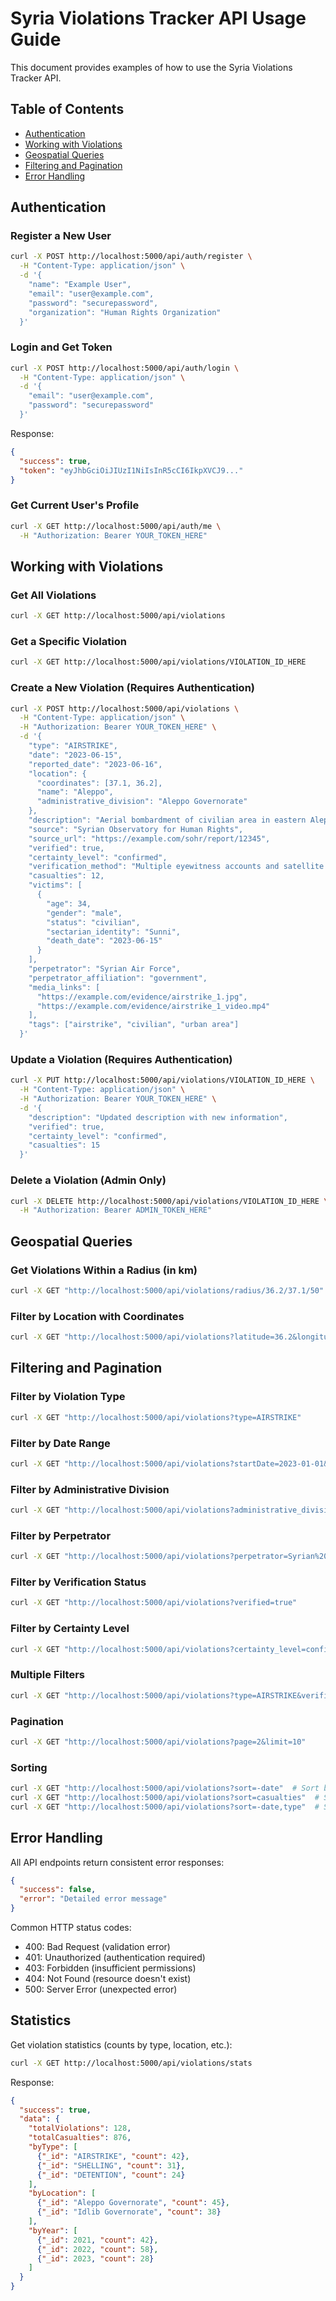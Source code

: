 # Syria Violations Tracker API Usage Guide

This document provides examples of how to use the Syria Violations Tracker API.

## Table of Contents

- [Authentication](#authentication)
- [Working with Violations](#working-with-violations)
- [Geospatial Queries](#geospatial-queries)
- [Filtering and Pagination](#filtering-and-pagination)
- [Error Handling](#error-handling)

## Authentication

### Register a New User

```bash
curl -X POST http://localhost:5000/api/auth/register \
  -H "Content-Type: application/json" \
  -d '{
    "name": "Example User",
    "email": "user@example.com",
    "password": "securepassword",
    "organization": "Human Rights Organization"
  }'
```

### Login and Get Token

```bash
curl -X POST http://localhost:5000/api/auth/login \
  -H "Content-Type: application/json" \
  -d '{
    "email": "user@example.com",
    "password": "securepassword"
  }'
```

Response:
```json
{
  "success": true,
  "token": "eyJhbGciOiJIUzI1NiIsInR5cCI6IkpXVCJ9..."
}
```

### Get Current User's Profile

```bash
curl -X GET http://localhost:5000/api/auth/me \
  -H "Authorization: Bearer YOUR_TOKEN_HERE"
```

## Working with Violations

### Get All Violations

```bash
curl -X GET http://localhost:5000/api/violations
```

### Get a Specific Violation

```bash
curl -X GET http://localhost:5000/api/violations/VIOLATION_ID_HERE
```

### Create a New Violation (Requires Authentication)

```bash
curl -X POST http://localhost:5000/api/violations \
  -H "Content-Type: application/json" \
  -H "Authorization: Bearer YOUR_TOKEN_HERE" \
  -d '{
    "type": "AIRSTRIKE",
    "date": "2023-06-15",
    "reported_date": "2023-06-16",
    "location": {
      "coordinates": [37.1, 36.2],
      "name": "Aleppo",
      "administrative_division": "Aleppo Governorate"
    },
    "description": "Aerial bombardment of civilian area in eastern Aleppo",
    "source": "Syrian Observatory for Human Rights",
    "source_url": "https://example.com/sohr/report/12345",
    "verified": true,
    "certainty_level": "confirmed",
    "verification_method": "Multiple eyewitness accounts and satellite imagery",
    "casualties": 12,
    "victims": [
      {
        "age": 34,
        "gender": "male",
        "status": "civilian",
        "sectarian_identity": "Sunni",
        "death_date": "2023-06-15"
      }
    ],
    "perpetrator": "Syrian Air Force",
    "perpetrator_affiliation": "government",
    "media_links": [
      "https://example.com/evidence/airstrike_1.jpg",
      "https://example.com/evidence/airstrike_1_video.mp4"
    ],
    "tags": ["airstrike", "civilian", "urban area"]
  }'
```

### Update a Violation (Requires Authentication)

```bash
curl -X PUT http://localhost:5000/api/violations/VIOLATION_ID_HERE \
  -H "Content-Type: application/json" \
  -H "Authorization: Bearer YOUR_TOKEN_HERE" \
  -d '{
    "description": "Updated description with new information",
    "verified": true,
    "certainty_level": "confirmed",
    "casualties": 15
  }'
```

### Delete a Violation (Admin Only)

```bash
curl -X DELETE http://localhost:5000/api/violations/VIOLATION_ID_HERE \
  -H "Authorization: Bearer ADMIN_TOKEN_HERE"
```

## Geospatial Queries

### Get Violations Within a Radius (in km)

```bash
curl -X GET "http://localhost:5000/api/violations/radius/36.2/37.1/50"
```

### Filter by Location with Coordinates

```bash
curl -X GET "http://localhost:5000/api/violations?latitude=36.2&longitude=37.1&radius=50"
```

## Filtering and Pagination

### Filter by Violation Type

```bash
curl -X GET "http://localhost:5000/api/violations?type=AIRSTRIKE"
```

### Filter by Date Range

```bash
curl -X GET "http://localhost:5000/api/violations?startDate=2023-01-01&endDate=2023-12-31"
```

### Filter by Administrative Division

```bash
curl -X GET "http://localhost:5000/api/violations?administrative_division=Aleppo%20Governorate"
```

### Filter by Perpetrator

```bash
curl -X GET "http://localhost:5000/api/violations?perpetrator=Syrian%20Air%20Force"
```

### Filter by Verification Status

```bash
curl -X GET "http://localhost:5000/api/violations?verified=true"
```

### Filter by Certainty Level

```bash
curl -X GET "http://localhost:5000/api/violations?certainty_level=confirmed"
```

### Multiple Filters

```bash
curl -X GET "http://localhost:5000/api/violations?type=AIRSTRIKE&verified=true&startDate=2023-01-01&endDate=2023-12-31"
```

### Pagination

```bash
curl -X GET "http://localhost:5000/api/violations?page=2&limit=10"
```

### Sorting

```bash
curl -X GET "http://localhost:5000/api/violations?sort=-date"  # Sort by date descending
curl -X GET "http://localhost:5000/api/violations?sort=casualties"  # Sort by casualties ascending
curl -X GET "http://localhost:5000/api/violations?sort=-date,type"  # Sort by date desc, then type asc
```

## Error Handling

All API endpoints return consistent error responses:

```json
{
  "success": false,
  "error": "Detailed error message"
}
```

Common HTTP status codes:
- 400: Bad Request (validation error)
- 401: Unauthorized (authentication required)
- 403: Forbidden (insufficient permissions)
- 404: Not Found (resource doesn't exist)
- 500: Server Error (unexpected error)

## Statistics

Get violation statistics (counts by type, location, etc.):

```bash
curl -X GET http://localhost:5000/api/violations/stats
```

Response:
```json
{
  "success": true,
  "data": {
    "totalViolations": 128,
    "totalCasualties": 876,
    "byType": [
      {"_id": "AIRSTRIKE", "count": 42},
      {"_id": "SHELLING", "count": 31},
      {"_id": "DETENTION", "count": 24}
    ],
    "byLocation": [
      {"_id": "Aleppo Governorate", "count": 45},
      {"_id": "Idlib Governorate", "count": 38}
    ],
    "byYear": [
      {"_id": 2021, "count": 42},
      {"_id": 2022, "count": 58},
      {"_id": 2023, "count": 28}
    ]
  }
}
```